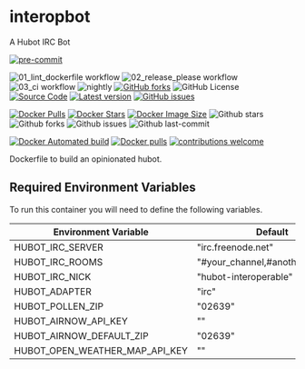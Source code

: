 # interopbot
A Hubot IRC Bot
<!-- BADGIE TIME -->

[![pre-commit](https://img.shields.io/badge/pre--commit-enabled-brightgreen?logo=pre-commit)](https://github.com/pre-commit/pre-commit)

<!-- END BADGIE TIME -->
![01_lint_dockerfile workflow](https://github.com/interoperable/dockerfile-interopbot/actions/workflows/01_lint_dockerfile.yml/badge.svg?label=build&style=flat-square&branch=main)
![02_release_please workflow](https://github.com/interoperable/dockerfile-interopbot/actions/workflows/02_release_please.yml/badge.svg?label=build&style=flat-square&branch=main)
![03_ci workflow](https://github.com/interoperable/dockerfile-interopbot/actions/workflows/03_ci.yml/badge.svg?label=build&style=flat-square&branch=main)
![nightly](https://github.com/interoperable/dockerfile-interopbot/actions/workflows/nightly.yml/badge.svg?label=build&style=flat-square&branch=main)
[![GitHub forks](https://img.shields.io/github/forks/interoperable/dockerfile-interopbot.svg)](https://github.com/interoperable/dockerfile-interopbot/network)
![GitHub License](https://img.shields.io/github/license/interoperable/dockerfile-interopbot)
[![Source Code](https://img.shields.io/badge/source-GitHub-blue.svg?style=flat)](https://github.com/interoperable/dockerfile-interopbot)
[![Latest version](https://img.shields.io/github/tag/interoperable/dockerfile-interopbot.svg?label=release&style=flat&maxAge=3600)](https://github.com/interoperable/dockerfile-interopbot/tags)
[![GitHub issues](https://img.shields.io/github/issues/interoperable/dockerfile-interopbot.svg)](https://github.com/interoperable/dockerfile-interopbot/issues)


[![Docker Pulls](https://badgen.net/docker/pulls/interoperable/interopbot?icon=docker&label=pulls)](https://hub.docker.com/r/interoperable/interopbot)
[![Docker Stars](https://badgen.net/docker/stars/interoperable/interopbot?icon=docker&label=stars)](https://hub.docker.com/r/interoperable/interopbot/)
[![Docker Image Size](https://badgen.net/docker/size/interoperable/interopbot?icon=docker&label=image%20size)](https://hub.docker.com/r/interoperable/interopbot/)
![Github stars](https://badgen.net/github/stars/interoperable/dockerfile-interopbot?icon=github&label=stars)
![Github forks](https://badgen.net/github/forks/interoperable/dockerfile-interopbot?icon=github&label=forks)
![Github issues](https://img.shields.io/github/issues/interoperable/dockerfile-interopbot)
![Github last-commit](https://img.shields.io/github/last-commit/interoperable/dockerfile-interopbot)


[![Docker Automated build](https://img.shields.io/docker/automated/interoperable/interopbot.svg)](https://hub.docker.com/v2/repositories/interoperable/interopbot/autobuild/)
[![Docker pulls](https://img.shields.io/docker/pulls/interoperable/interopbot.svg?style=plastic)](https://registry.hub.docker.com/v2/repositories/interoperable/interopbot/)
[![contributions welcome](https://img.shields.io/badge/contributions-welcome-brightgreen.svg?style=flat-square)](https://github.com/interoperable/dockerfile-interopbot/issues)

Dockerfile to build an opinionated hubot.

## Required Environment Variables

To run this container you will need to define the following variables.

|Environment Variable|Default|Explanation|
|---|---|---|
|HUBOT_IRC_SERVER|"irc.freenode.net"||
|HUBOT_IRC_ROOMS|"#your_channel,#another_channel"||
|HUBOT_IRC_NICK|"hubot-interoperable"||
|HUBOT_ADAPTER|"irc"||
|HUBOT_POLLEN_ZIP|"02639"||
|HUBOT_AIRNOW_API_KEY|""||
|HUBOT_AIRNOW_DEFAULT_ZIP|"02639"||
|HUBOT_OPEN_WEATHER_MAP_API_KEY|""||


